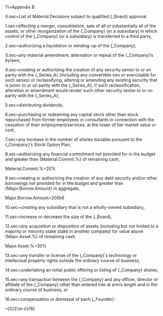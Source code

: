 Ti=Appendix B

0.sec=List of Material Decisions subject to qualified {_Board} approval

1.sec=effecting a merger, consolidation, sale of all or substantially all of the assets, or other reorganization of the {_Company} (or a subsidiary) in which control of the {_Company} (or a subsidiary) is transferred to a third party,

2.sec=authorizing a liquidation or winding-up of the {_Company},

3.sec=any material amendment, alternation or repeal of the {_Company}’s bylaws,

4.sec=creating or authorizing the creation of any security senior to or on parity with the {_Series_A} (including any convertible into or exercisable for such series) or reclassifying, altering or amending any existing security that is junior to or on parity with the {_Series_A}, if such reclassification, alteration or amendment would render such other security senior to or on parity with the {_Series_A},

5.sec=distributing dividends,

6.sec=purchasing or redeeming any capital stock other than stock repurchased from former employees or consultants in connection with the cessation of their employment/services, at the lower of fair market value or cost,

7.sec=any increase in the number of shares issuable pursuant to the {_Company}’s Stock Option Plan,

8.sec=authorizing any financial commitment not provided for in the budget and greater than {Material.Commit.%} of remaining cash,

Material.Commit.%=20%

9.sec=creating or authorizing the creation of any debt security and/or other borrowings not provided for in the budget and greater than {Major.Borrow.Amount} in aggregate,

Major.Borrow.Amount=200k€

10.sec=creating any subsidiary that is not a wholly-owned subsidiary,

11.sec=increase or decrease the size of the {_Board},

12.sec=any acquisition or disposition of assets (including but not limited to a majority or minority stake stake in another company) for value above {Major.Asset.%} of remaining cash,

Major.Asset.%=30%

13.sec=any transfer or license of the {_Company}'s technology or intellectual property rights outside the ordinary course of business,

14.sec=undertaking an initial public offering or listing of {_Company} shares,

15.sec=any transaction between the {_Company} and any officer, director or affiliate of the {_Company} other than entered into at arm’s length and in the ordinary course of business, or

16.sec=compensation or dismissal of each {_Founder}.

=[G/Z/ol-i/s16]

